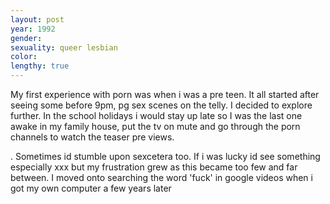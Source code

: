```yaml
---
layout: post
year: 1992
gender:
sexuality: queer lesbian
color: 
lengthy: true
---
```

My first experience with porn was when i was a pre teen. It all started after seeing some before 9pm, pg sex scenes on the telly. I decided to explore further. In the school holidays i would stay up late so I was the last one awake in my family house, put the tv on mute and go through the porn channels to watch the teaser pre views.

<!--more-->

. Sometimes id stumble upon sexcetera too. If i was lucky id see something especially xxx but my frustration grew as this became too few and far between. I moved onto searching the word 'fuck' in google videos when i got my own computer a few years later
